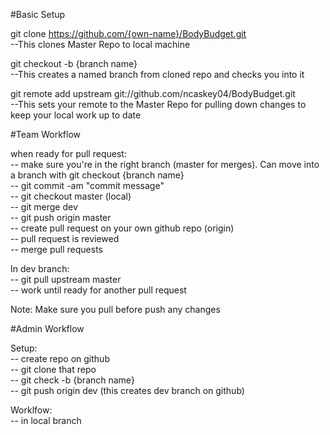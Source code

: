 #Basic Setup

<forked on github>

git clone https://github.com/{own-name}/BodyBudget.git<br>
	--This clones Master Repo to local machine

git checkout -b {branch name}<br>
	--This creates a named branch from cloned repo and checks you into it 
	                                                 
git remote add upstream git://github.com/ncaskey04/BodyBudget.git<br>
	--This sets your remote to the Master Repo for pulling down changes to keep your local work up to date


#Team Workflow

when ready for pull request:<br>
-- make sure you're in the right branch (master for merges). Can move into a branch with git checkout {branch name}<br>
-- git commit -am "commit message"<br>
-- git checkout master (local)<br>
-- git merge dev<br> 
-- git push origin master<br>
-- create pull request on your own github repo (origin)<br>
-- pull request is reviewed<br>
-- merge pull requests<br>

In dev branch: <br>
-- git pull upstream master<br>
-- work until ready for another pull request<br>

Note: Make sure you pull before push any changes

#Admin Workflow

Setup: <br>
-- create repo on github<br>
-- git clone that repo<br>
-- git check -b {branch name}<br>
-- git push origin dev (this creates dev branch on github)<br>

Worklfow:<br>
-- in local branch<br>